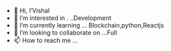 - 👋 Hi, I’Vishal
- 👀 I’m interested in . ..Development 
- 🌱 I’m currently learning ... Blockchain,python,Reactjs
- 💞️ I’m looking to collaborate on ...Full
- 📫 How to reach me ...

<!---
vishalpawar170/vishalpawar170 is a ✨ special ✨ repository because its `README.md` (this file) appears on your GitHub profile.
You can click the Preview link to take a look at your changes.
--->
